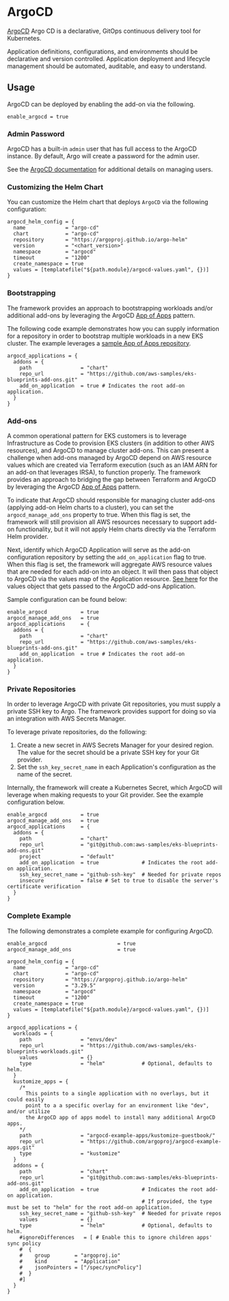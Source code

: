 # ArgoCD

[ArgoCD](https://argo-cd.readthedocs.io/en/stable/) Argo CD is a declarative, GitOps continuous delivery tool for Kubernetes.

Application definitions, configurations, and environments should be declarative and version controlled. Application deployment and lifecycle management should be automated, auditable, and easy to understand.

## Usage

ArgoCD can be deployed by enabling the add-on via the following.

```hcl
enable_argocd = true
```

### Admin Password

ArgoCD has a built-in `admin` user that has full access to the ArgoCD instance. By default, Argo will create a password for the admin user.

See the [ArgoCD documentation](https://argo-cd.readthedocs.io/en/stable/operator-manual/user-management/) for additional details on managing users.

### Customizing the Helm Chart

You can customize the Helm chart that deploys `ArgoCD` via the following configuration:

```hcl
argocd_helm_config = {
  name             = "argo-cd"
  chart            = "argo-cd"
  repository       = "https://argoproj.github.io/argo-helm"
  version          = "<chart_version>"
  namespace        = "argocd"
  timeout          = "1200"
  create_namespace = true
  values = [templatefile("${path.module}/argocd-values.yaml", {})]
}
```

### Bootstrapping

The framework provides an approach to bootstrapping workloads and/or additional add-ons by leveraging the ArgoCD [App of Apps](https://argo-cd.readthedocs.io/en/stable/operator-manual/cluster-bootstrapping/) pattern.

The following code example demonstrates how you can supply information for a repository in order to bootstrap multiple workloads in a new EKS cluster. The example leverages a [sample App of Apps repository](https://github.com/aws-samples/eks-blueprints-workloads.git).

```hcl
argocd_applications = {
  addons = {
    path                = "chart"
    repo_url            = "https://github.com/aws-samples/eks-blueprints-add-ons.git"
    add_on_application  = true # Indicates the root add-on application.
  }
}
```

### Add-ons

A common operational pattern for EKS customers is to leverage Infrastructure as Code to provision EKS clusters (in addition to other AWS resources), and ArgoCD to manage cluster add-ons. This can present a challenge when add-ons managed by ArgoCD depend on AWS resource values which are created via Terraform execution (such as an IAM ARN for an add-on that leverages IRSA), to function properly. The framework provides an approach to bridging the gap between Terraform and ArgoCD by leveraging the ArgoCD [App of Apps](https://argo-cd.readthedocs.io/en/stable/operator-manual/cluster-bootstrapping/) pattern.

To indicate that ArgoCD should responsible for managing cluster add-ons (applying add-on Helm charts to a cluster), you can set the `argocd_manage_add_ons` property to true. When this flag is set, the framework will still provision all AWS resources necessary to support add-on functionality, but it will not apply Helm charts directly via the Terraform Helm provider.

Next, identify which ArgoCD Application will serve as the add-on configuration repository by setting the `add_on_application` flag to true. When this flag is set, the framework will aggregate AWS resource values that are needed for each add-on into an object. It will then pass that object to ArgoCD via the values map of the Application resource. [See here](https://github.com/aws-ia/terraform-aws-eks-blueprints/blob/main/modules/kubernetes-addons/locals.tf#L4) for the values object that gets passed to the ArgoCD add-ons Application.

Sample configuration can be found below:

```hcl
enable_argocd           = true
argocd_manage_add_ons   = true
argocd_applications     = {
  addons = {
    path                = "chart"
    repo_url            = "https://github.com/aws-samples/eks-blueprints-add-ons.git"
    add_on_application  = true # Indicates the root add-on application.
  }
}
```

### Private Repositories

In order to leverage ArgoCD with private Git repositories, you must supply a private SSH key to Argo. The framework provides support for doing so via an integration with AWS Secrets Manager.

To leverage private repositories, do the following:

1. Create a new secret in AWS Secrets Manager for your desired region. The value for the secret should be a private SSH key for your Git provider.
2. Set the `ssh_key_secret_name` in each Application's configuration as the name of the secret.

Internally, the framework will create a Kubernetes Secret, which ArgoCD will leverage when making requests to your Git provider. See the example configuration below.

```hcl
enable_argocd           = true
argocd_manage_add_ons   = true
argocd_applications     = {
  addons = {
    path                = "chart"
    repo_url            = "git@github.com:aws-samples/eks-blueprints-add-ons.git"
    project             = "default"
    add_on_application  = true              # Indicates the root add-on application.
    ssh_key_secret_name = "github-ssh-key"  # Needed for private repos
    insecure            = false # Set to true to disable the server's certificate verification
  }
}
```

### Complete Example

The following demonstrates a complete example for configuring ArgoCD.

```hcl
enable_argocd                       = true
argocd_manage_add_ons               = true

argocd_helm_config = {
  name             = "argo-cd"
  chart            = "argo-cd"
  repository       = "https://argoproj.github.io/argo-helm"
  version          = "3.29.5"
  namespace        = "argocd"
  timeout          = "1200"
  create_namespace = true
  values = [templatefile("${path.module}/argocd-values.yaml", {})]
}

argocd_applications = {
  workloads = {
    path                = "envs/dev"
    repo_url            = "https://github.com/aws-samples/eks-blueprints-workloads.git"
    values              = {}
    type                = "helm"            # Optional, defaults to helm.
  }
  kustomize_apps = {
    /*
      This points to a single application with no overlays, but it could easily
      point to a a specific overlay for an environment like "dev", and/or utilize
      the ArgoCD app of apps model to install many additional ArgoCD apps.
    */
    path                = "argocd-example-apps/kustomize-guestbook/"
    repo_url            = "https://github.com/argoproj/argocd-example-apps.git"
    type                = "kustomize"
  }
  addons = {
    path                = "chart"
    repo_url            = "git@github.com:aws-samples/eks-blueprints-add-ons.git"
    add_on_application  = true              # Indicates the root add-on application.
                                            # If provided, the type must be set to "helm" for the root add-on application.
    ssh_key_secret_name = "github-ssh-key"  # Needed for private repos
    values              = {}
    type                = "helm"            # Optional, defaults to helm.
    #ignoreDifferences   = [ # Enable this to ignore children apps' sync policy
    #  {
    #    group        = "argoproj.io"
    #    kind         = "Application"
    #    jsonPointers = ["/spec/syncPolicy"]
    #  }
    #]
  }
}
```
